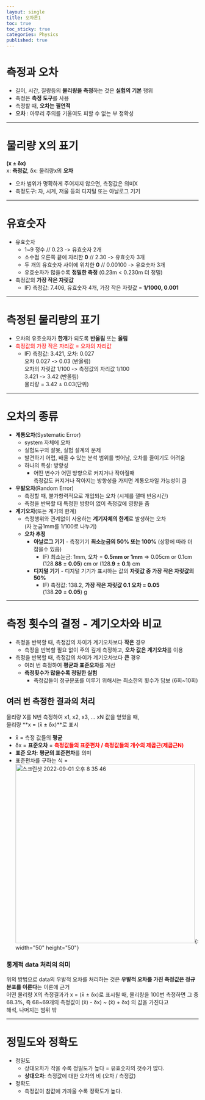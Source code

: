 ```yaml
---
layout: single
title: 오차론1
toc: true
toc_sticky: true
categories: Physics
published: true
---
```



# 측정과 오차
* 길이, 시간, 질량등의 **물리량을 측정**하는 것은 **실험의 기본** 행위
* 측정은 **측정 도구**를 사용
* 측정할 때, **오차는 필연적**
* **오차** : 아무리 주의를 기울여도 피할 수 없는 부 정확성

------------

# 물리량 X의 표기
**(x ± δx)**<br/>
x: **측정값**, δx: 물리량x의 **오차**<br/>
* 오차 범위가 명확하게 주어지지 않으면, 측정값은 의미X
* 측정도구: 자, 시계, 저울 등의 디지털 또는 아날로그 기기

------------

# 유효숫자
* 유효숫자
    * 1~9 정수 // 0.23 -> 유효숫자 2개
    * 소수점 오른쪽 끝에 자리한 **0** // 2.30 -> 유효숫자 3개
    * 두 개의 유효숫자 사이에 위치한 **0** // 0.00100 -> 유효숫자 3개
    * 유효숫자가 많을수록 **정밀한 측정** (0.23m < 0.230m 더 정밀)
* 측정값의 **가장 작은 자릿값**
    * IF) 측정값: 7.406, 유효숫자 4개, 가장 작은 자릿값 = **1/1000, 0.001**

------------

# 측정된 물리량의 표기
* 오차의 유효숫자가 **한개**가 되도록 **반올림** 또는 **올림**
* <span style="color: red">측정값의 가장 작은 자리값 = 오차의 자리값</span>
    * IF) 측정값: 3.421, 오차: 0.027
      <br/>오차 0.027 -> 0.03 (반올림)
      <br/>오차의 자릿값 1/100 -> 측정값의 자리값 1/100
      <br/>3.421 -> 3.42 (반올림)
      <br/>물리량 = 3.42 ± 0.03(단위)

------------

# 오차의 종류
* **계통오차**(Systematic Error)
    * system 자체에 오차
    * 실험도구의 잘못, 실험 설계의 문제
    * 발견하기 어렵, 배울 수 있는 분석 범위를 벗어남, 오차를 줄이기도 어려움
    * 하나의 특성: 방향성
      * 어떤 변수가 어떤 방향으로 커지거나 작아질때<br/>측정값도 커지거나 작아지는 방향성을 가지면 계통오차일 가능성이 큼
* **우발오차**(Random Error)
    * 측정할 때, 불가항력적으로 개입되는 오차 (시계를 잴때 반응시간)
    * 측정을 반복할 때 특정한 방향이 없이 측정값에 영향을 줌
* **계기오차**(또는 계기의 한계)
    * 측정행위와 관계없이 사용하는 **계기자체의 한계**로 발생하는 오차<br/>(자 눈금1mm를 1/100로 나누기)
    * **오차 추정**
        * **아날로그 기기** - 측정기기 **최소눈금의 50% 또는 100%** (상황에 따라 더 잡을수 있음)
            * IF) 최소눈금: 1mm, 오차 = **0.5mm or 1mm** => 0.05cm or 0.1cm
              <br/>(128.**88** ± **0.05**) cm or (128.**9** ± **0.1**) cm
        * **디지털 기기** - 디지털 기기가 표시하는 값의 **자릿값 중 가장 작은 자릿값의 50%**
            * IF) 측정값: 138.2, **가장 작은 자릿값 0.1 오차 = 0.05**
              <br/>(138.**20** ± **0.05**) g

------------

# 측정 횟수의 결정 - 계기오차와 비교
* 측정을 반복할 때, 측정값의 차이가 계기오차보다 **작은** 경우
    * 측정을 반복할 필요 없이 주의 깊게 측정하고, **오차 값은 계기오차**를 이용
* 측정을 반복할 때, 측정값의 차이가 계기오차보다 **큰** 경우
    * 여러 번 측정하여 **평균과 표준오차**를 계산
    * **측정횟수가 많을수록 정밀한 실험**
        * 측정값들이 정규분포를 이루기 위해서는 최소한의 횟수가 담보 (6회~10회)

## 여러 번 측정한 결과의 처리
물리량 X를 N번 측정하여 x1, x2, x3, … xN 값을 얻었을 때,<br/>
물리량 **x = (x̄ ± δx)**로 표시
* x̄ = 측정 값들의 **평균**
* δx = **표준오차** =  <span style="color: red">**측정값들의 표준편차 / 측정값들의 개수의 제곱근(제곱근N)**</span>
* **표준 오차**: **평균의 표준편차**를 의미
* 표준편차를 구하는 식 =  <img width="470" alt="스크린샷 2022-09-01 오후 8 35 46" src="https://user-images.githubusercontent.com/63464299/187946412-31dd9b14-4a4a-4a1d-ab88-0826d5001f93.png">{: width="50" height="50"}


### 통계적 data 처리의 의미
위의 방법으로 data의 우발적 오차를 처리하는 것은 **우발적 오차를 가진 측정값은 정규분포를 이룬다**는 이론에 근거<br/>
어떤 물리량 X의 측정결과가 x = (x̄ ± δx)로 표시될 때, 물리량을 100번 측정하면 그 중 68.3%, 즉 68~69개의 측정값이 (x̄) - δx) ~ (x̄) + δx) 의 값을 가진다고<br/>해석, 나머지는 범위 밖

------------

# 정밀도와 정확도
* 정밀도
    * 상대오차가 작을 수록 정밀도가 높다 = 유효숫자의 갯수가 많다.
    * **상대오차**: 측정값에 대한 오차의 비 (오차 / 측정값)
* 정확도
    * 측정값이 참값에 가까울 수록 정확도가 높다.


